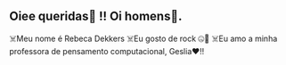 ## Oiee queridas💟 !! Oi homens🤝.

☠️Meu nome é Rebeca Dekkers
☠️Eu gosto de rock 🤐🙌
☠️Eu amo a minha professora de pensamento computacional, Geslia❤️!!
